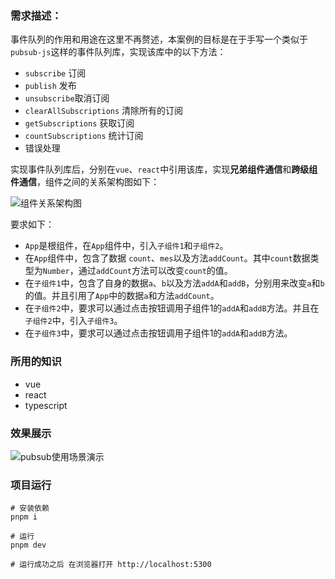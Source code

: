 ### 需求描述：

事件队列的作用和用途在这里不再赘述，本案例的目标是在于手写一个类似于`pubsub-js`这样的事件队列库，实现该库中的以下方法：

- `subscribe` 订阅
- `publish` 发布
- `unsubscribe`取消订阅
- `clearAllSubscriptions` 清除所有的订阅
- `getSubscriptions` 获取订阅
- `countSubscriptions` 统计订阅
- 错误处理

实现事件队列库后，分别在`vue`、`react`中引用该库，实现**兄弟组件通信**和**跨级组件通信**，组件之间的关系架构图如下：

![组件关系架构图](/Users/huangjianxin/工作台/云笔记/docs/image/前端笔记/27.png)

要求如下：

- `App`是根组件，在`App`组件中，引入`子组件1`和`子组件2`。
- 在`App`组件中，包含了数据 `count`、`mes`以及方法`addCount`。其中`count`数据类型为`Number`，通过`addCount`方法可以改变`count`的值。
- 在`子组件1`中，包含了自身的数据`a`、`b`以及方法`addA`和`addB`，分别用来改变`a`和`b`的值。并且引用了`App`中的数据`a`和方法`addCount`。
- 在`子组件2`中，要求可以通过点击按钮调用子组件1的`addA`和`addB`方法。并且在`子组件2`中，引入`子组件3`。
- 在`子组件3`中，要求可以通过点击按钮调用子组件1的`addA`和`addB`方法。

### 所用的知识

- vue
- react
- typescript

### 效果展示

![pubsub使用场景演示](../images/06.gif)

### 项目运行

```shell
# 安装依赖
pnpm i

# 运行
pnpm dev

# 运行成功之后 在浏览器打开 http://localhost:5300
```

